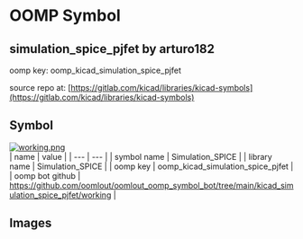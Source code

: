 # OOMP Symbol  
## simulation_spice_pjfet  by arturo182  
  
oomp key: oomp_kicad_simulation_spice_pjfet  
  
source repo at: [https://gitlab.com/kicad/libraries/kicad-symbols](https://gitlab.com/kicad/libraries/kicad-symbols)  
## Symbol  
  
[![working.png](working_600.png)](working.png)  
| name | value | 
| --- | --- | 
| symbol name | Simulation_SPICE | 
| library name | Simulation_SPICE | 
| oomp key | oomp_kicad_simulation_spice_pjfet | 
| oomp bot github | https://github.com/oomlout/oomlout_oomp_symbol_bot/tree/main/kicad_simulation_spice_pjfet/working | 
## Images  

